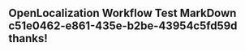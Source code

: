 <properties
ms.topic="hero-topic"
ms.test1="hero-topic"
ms.test2="test"/>

## OpenLocalization Workflow Test MarkDown c51e0462-e861-435e-b2be-43954c5fd59d thanks!
